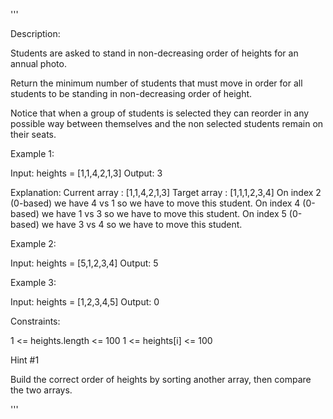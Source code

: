 '''

Description:

Students are asked to stand in non-decreasing order of heights for an annual photo.

Return the minimum number of students that must move in order for all students to be standing in non-decreasing order of height.

Notice that when a group of students is selected they can reorder in any possible way between themselves and the non selected students remain on their seats.

 

Example 1:

Input: heights = [1,1,4,2,1,3]
Output: 3

Explanation: 
Current array : [1,1,4,2,1,3]
Target array  : [1,1,1,2,3,4]
On index 2 (0-based) we have 4 vs 1 so we have to move this student.
On index 4 (0-based) we have 1 vs 3 so we have to move this student.
On index 5 (0-based) we have 3 vs 4 so we have to move this student.



Example 2:

Input: heights = [5,1,2,3,4]
Output: 5



Example 3:

Input: heights = [1,2,3,4,5]
Output: 0
 

Constraints:

1 <= heights.length <= 100
1 <= heights[i] <= 100



Hint #1  

Build the correct order of heights by sorting another array, then compare the two arrays.

'''